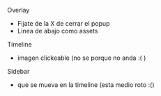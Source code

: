  Overlay 
  * Fijate de la X de cerrar el popup
  * Linea de abajo como assets

Timeline
  * imagen clickeable (no se porque no anda :( )

Sidebar
  * que se mueva en la timeline (esta medio roto :()
